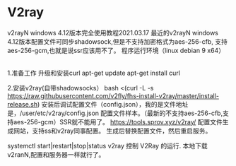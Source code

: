 # V2ray
v2rayN windows 4.12版本完全使用教程2021.03.17
最近的v2rayN windows 4.12版本配置文件可同步shadowsock,但是不支持加密格式为aes-256-cfb, 支持 aes-256-gcm,也就是说ssr应该用不了。
程序运行环境（linux debian 9 x64）

<br/>1.准备工作 升级和安装curl 
apt-get update
apt-get install curl

2.安装v2ray(自带shadowsocks）
bash <(curl -L -s https://raw.githubusercontent.com/v2fly/fhs-install-v2ray/master/install-release.sh)
安装后调试配置文件（config.json），我的是文件地址是，/user/etc/v2ray/config.json
配置文件样本。（最新的不支持aes-256-cfb,支持aes-256-gcm）SSR就不能用了。
https://tools.sprov.xyz/v2ray/ 配置文件生成网站，支持ss和v2ray同事配置。
生成后替换配置文件，然后重启服务。

systemctl start|restart|stop|status v2ray 控制 V2Ray 的运行.
本地下载v2ranN,配置和服务器一样就行了。
